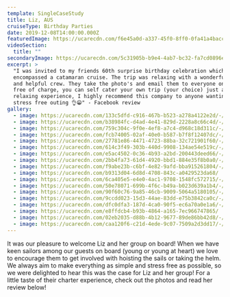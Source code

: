 ```yaml
---
template: SingleCaseStudy
title: Liz, AUS
cruiseType: Birthday Parties
date: 2019-12-08T14:00:00.000Z
featuredImage: https://ucarecdn.com/f6e45a0d-a337-45f0-8ff0-0fa41a4bacc9/-/preview/-/enhance/21/
videoSection:
  title: ""
secondaryImage: https://ucarecdn.com/5c31905b-b9e4-4ab7-bc32-fa7cd0896e4c/-/preview/-/enhance/42/
excerpt: >
  "I was invited to my friends 60th surprise birthday celebration which
  encompassed a catamaran cruise. The trip was relaxing with a wonderful, caring
  and helpful crew. They take the photo's and email them to everyone on board
  free of charge, you can self cater your own trip (your choice) just a lovely
  relaxing experience, I highly recommend this company to anyone wanting a
  stress free outing 👌😁" - Facebook review
gallery:
  - image: https://ucarecdn.com/133c5dfd-c916-467b-b523-a278a4122e2d/-/preview/-/enhance/22/
  - image: https://ucarecdn.com/b38984fc-d4ad-4e41-829d-2228a8c66c4d/-/preview/-/enhance/50/
  - image: https://ucarecdn.com/759c304c-9f0e-4ef8-a7c4-d968c18d311c/-/crop/1200x1565/0,81/-/preview/-/enhance/22/
  - image: https://ucarecdn.com/fcb74005-02af-40e0-b587-b7f8f12407dc/-/preview/-/enhance/23/
  - image: https://ucarecdn.com/27781e86-4471-4723-88ba-32c721901f60/-/preview/-/enhance/16/
  - image: https://ucarecdn.com/614c3f49-303b-440d-9908-134ae54e519c/-/preview/-/enhance/24/
  - image: https://ucarecdn.com/e5ac4502-0c36-4b93-a2bd-200443deed66/-/preview/-/enhance/17/
  - image: https://ucarecdn.com/2bb4fa73-61d4-4920-bbd1-884e35f8b0a0/-/preview/-/enhance/27/
  - image: https://ucarecdn.com/f9abe23b-c6bf-4e82-9afd-bba915261804/-/preview/-/enhance/18/
  - image: https://ucarecdn.com/b9313d04-6d8d-4708-843c-a0429523da68/
  - image: https://ucarecdn.com/6ca405e5-e4e0-4ac1-9708-1548fc572715/-/preview/-/enhance/26/
  - image: https://ucarecdn.com/50e78071-699b-4f6c-b49a-b023d639a1b4/-/preview/-/enhance/15/
  - image: https://ucarecdn.com/90f60c76-9a85-46cb-9009-5064a5180105/-/preview/-/enhance/50/
  - image: https://ucarecdn.com/9ccdd023-15d3-44ae-83dd-e75b3842ca0c/-/crop/1200x1651/0,149/-/preview/-/enhance/27/
  - image: https://ucarecdn.com/dfc0dfa3-187d-4ca0-90f5-ec6a70a0e1a6/-/preview/-/enhance/13/
  - image: https://ucarecdn.com/e8ffdcb4-b93b-4864-a165-7ec966747865/
  - image: https://ucarecdn.com/02eb2035-d88b-4b12-9677-89de86bb42d8/-/preview/-/enhance/27/
  - image: https://ucarecdn.com/caa120f6-c21d-4ede-9c07-7509a2d3dd17/-/preview/-/enhance/9/
---
```

It was our pleasure to welcome Liz and her group on board! When we have keen sailors among our guests on board (young or young at heart) we love to encourage them to get involved with hoisting the sails or taking the helm. We always aim to make everything as simple and stress free as possible, so we were delighted to hear this was the case for Liz and her group! For a little taste of their charter experience, check out the photos and read her review below!
